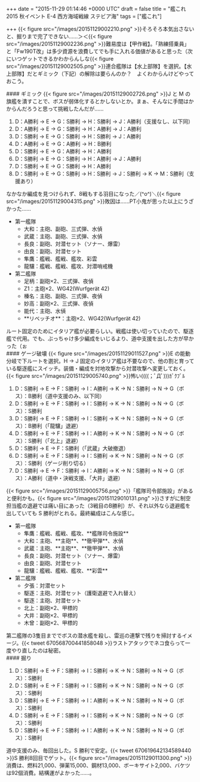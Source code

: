 
+++
date = "2015-11-29 01:14:46 +0000 UTC"
draft = false
title = "艦これ 2015 秋イベント E-4 西方海域戦線 ステビア海"
tags = ["艦これ"]

+++
{{< figure src="/images/20151129002210.png"  >}}そろそろ本気出さないと、掘りまで完了できない……＞＜{{< figure src="/images/20151129002236.png"  >}}難易度は【甲作戦】。「熟練搭乗員」と「Fw190T改」は多少資源を浪費してでも手に入れる価値があると思った（次にいつゲットできるかわからんしな{{< figure src="/images/20151129002505.png"  >}}連合艦隊は【水上部隊】を選択。【水上部隊】だとギミック（下記）の解除は要らんのか？　よくわからんけどやっておこう。

<div class="section">
    #### ギミック
    {{< figure src="/images/20151129002726.png"  >}}J と M の旗艦を潰すことで、ボスが弱体化するとかしないとか。まぁ、そんなに手間はかからんだろうと思って挑戦したんだが……

<ol>
<li>D：A勝利 → E → G：S勝利 → H：S勝利 → J：A勝利（支援なし、以下同）</li>
<li>D：A勝利 → E → G：S勝利 → H：A勝利 → J：A勝利</li>
<li>D：S勝利 → E → G：S勝利 → H：S勝利 → J：A勝利</li>
<li>D：A勝利 → E → G：A勝利 → H：B勝利</li>
<li>D：S勝利 → E → G：A勝利 → H：A勝利</li>
<li>D：S勝利 → E → G：S勝利 → H：A勝利 → J：A勝利</li>
<li>D：S勝利 → E → G：S勝利 → H：A勝利</li>
<li>D：S勝利 → E → G：S勝利 → H：S勝利 → J：S勝利 → K → M：S勝利（支援あり）</li>
</ol>なかなか編成を見つけられず、8戦もする羽目になった／(^o^)＼{{< figure src="/images/20151129004315.png"  >}}敗因は……PT小鬼が思った以上にうざかった……

<ul>
<li>第一艦隊
<ul>
<li>大和：主砲、副砲、三式弾、水偵</li>
<li>武蔵：主砲、副砲、三式弾、水偵</li>
<li>長良：副砲、対潜セット（ソナー、爆雷）</li>
<li>由良：副砲、対潜セット</li>
<li>隼鷹：艦戦、艦戦、艦攻、彩雲</li>
<li>龍驤：艦戦、艦戦、艦攻、対潜哨戒機</li>
</ul></li>
<li>第二艦隊
<ul>
<li>足柄：副砲×2、三式弾、夜偵</li>
<li>Z1：主砲×2、WG42(Wurfgerät 42)</li>
<li>榛名：主砲、副砲、三式弾、夜偵</li>
<li>妙高：副砲×2、三式弾、夜偵</li>
<li>能代：主砲、水偵</li>
<li>**リベッチオ**：主砲×2、WG42(Wurfgerät 42)</li>
</ul></li>
</ul>ルート固定のためにイタリア艦が必要らしい。戦艦は使い切っていたので、駆逐艦で代用。でも、ぶっちゃけ多少編成をいじるより、道中支援を出した方が早かった（ぉ

</div>
<div class="section">
    #### ゲージ破壊
    {{< figure src="/images/20151129011527.png"  >}}E の能動分岐で下ルートを選択。H → J 固定のイタリア艦は不要なので、他の割と育っている駆逐艦にスイッチ。装備・編成を対地攻撃から対潜攻撃へ変更しておく。{{< figure src="/images/20151129005740.png"  >}}怖い((((；ﾟДﾟ)))ｶﾞｸﾌﾞﾙ

<ol>
<li>D：S勝利 → E → F：S勝利 → I：A勝利 → K → N：S勝利 → N → G（ボス）：B勝利（道中支援のみ、以下同）</li>
<li>D：S勝利 → E → F：S勝利 → I：S勝利 → K → N：S勝利 → N → G（ボス）：S勝利</li>
<li>D：S勝利 → E → F：S勝利 → I：S勝利 → K → N：S勝利 → N → G（ボス）：B勝利（「龍驤」退避）</li>
<li>D：S勝利 → E → F：S勝利 → I：A勝利 → K → N：S勝利 → N → G（ボス）：S勝利（「北上」退避）</li>
<li>D：S勝利 → E → F：S勝利（「武蔵」大破撤退）</li>
<li>D：S勝利 → E → F：S勝利 → I：S勝利 → K → N：S勝利 → N → G（ボス）：S勝利（ゲージ削り切る）</li>
<li>D：S勝利 → E → F：S勝利 → I：A勝利 → K → N：S勝利 → N → G（ボス）：A勝利（道中・決戦支援、「大井」退避）</li>
</ol>{{< figure src="/images/20151129005756.png"  >}}「艦隊司令部施設」があると便利かも。{{< figure src="/images/20151129010131.png"  >}}さすがに制空担当艦の退避では痛い目にあった（3戦目のB勝利）が、それ以外なら退避艦を出していても S 勝利がとれる。最終編成はこんな感じ。

<ul>
<li>第一艦隊
<ul>
<li>隼鷹：艦戦、艦戦、艦攻、**艦隊司令施設**</li>
<li>大和：主砲、**主砲**、**徹甲弾**、水偵</li>
<li>武蔵：主砲、**主砲**、**徹甲弾**、水偵</li>
<li>長良：副砲、対潜セット（ソナー、爆雷）</li>
<li>由良：副砲、対潜セット</li>
<li>龍驤：艦戦、艦戦、艦攻、**彩雲**</li>
</ul></li>
<li>第二艦隊
<ul>
<li>夕張：対潜セット</li>
<li>駆逐：主砲、対潜セット（護衛退避で入れ替え）</li>
<li>駆逐：主砲、対潜セット</li>
<li>北上：副砲×2、甲標的</li>
<li>大井：副砲×2、甲標的</li>
<li>木曾：副砲×2、甲標的</li>
</ul></li>
</ul>第二艦隊の3隻目まででボスの潜水艦を殺し、雷巡の連撃で残りを掃討するイメージ。{{< tweet 670568700441858048 >}}ラストアタックでネコ食らって一度やり直したのは秘密。

</div>
<div class="section">
    #### 掘り
    
<ol>
<li>D：S勝利 → E → F：S勝利 → I：S勝利 → K → N：S勝利 → N → G（ボス）：S勝利</li>
<li>D：S勝利 → E → F：S勝利 → I：S勝利 → K → N：S勝利 → N → G（ボス）：S勝利</li>
<li>D：S勝利 → E → F：S勝利 → I：A勝利 → K → N：S勝利 → N → G（ボス）：S勝利</li>
<li>D：S勝利 → E → F：S勝利 → I：S勝利 → K → N：S勝利 → N → G（ボス）：S勝利</li>
<li>D：S勝利 → E → F：S勝利 → I：A勝利 → K → N：S勝利 → N → G（ボス）：S勝利</li>
</ol>道中支援のみ、毎回出した。S 勝利で安定。{{< tweet 670619642134589440 >}}S 勝利8回目でゲット。{{< figure src="/images/20151129011300.png"  >}}消費は、燃料21,000、弾薬15,000、鋼材13,000、ボーキサイト2,000、バケツは92個消費。結構運がよかった……。

</div>

